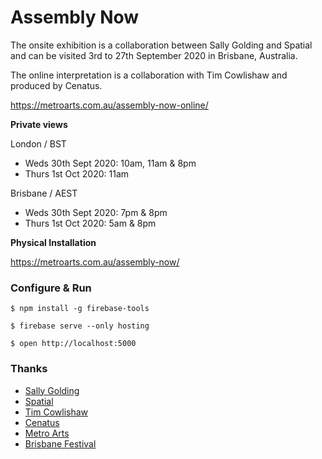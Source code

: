 # Assembly Now

The onsite exhibition is a collaboration between Sally Golding and Spatial and can be visited 3rd to 27th September 2020 in Brisbane, Australia.

The online interpretation is a collaboration with Tim Cowlishaw and produced by Cenatus.

https://metroarts.com.au/assembly-now-online/

**Private views**

London / BST
- Weds 30th Sept 2020: 10am, 11am & 8pm
- Thurs 1st Oct 2020: 11am

Brisbane / AEST
- Weds 30th Sept 2020: 7pm & 8pm
- Thurs 1st Oct 2020: 5am & 8pm

**Physical Installation**

https://metroarts.com.au/assembly-now/

### Configure & Run

```
$ npm install -g firebase-tools

$ firebase serve --only hosting

$ open http://localhost:5000
```

### Thanks

- [Sally Golding](http://sallygolding.com/)
- [Spatial](http://spatial.infrasonics.net/)
- [Tim Cowlishaw](http://timcowlishaw.co.uk/)
- [Cenatus](http://cenatus.org/)
- [Metro Arts](https://metroarts.com.au/assembly-now/)
- [Brisbane Festival](http://brisbanefestival.com.au/whats-on/assembly-now)
